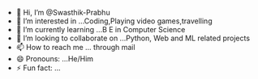 - 👋 Hi, I’m @Swasthik-Prabhu
- 👀 I’m interested in ...Coding,Playing video games,travelling
- 🌱 I’m currently learning ...B E in Computer Science
- 💞️ I’m looking to collaborate on ...Python, Web and ML related projects
- 📫 How to reach me ... through mail
- 😄 Pronouns: ...He/Him
- ⚡ Fun fact: ...

<!---
Swasthik-Prabhu/Swasthik-Prabhu is a ✨ special ✨ repository because its `README.md` (this file) appears on your GitHub profile.
You can click the Preview link to take a look at your changes.
--->
